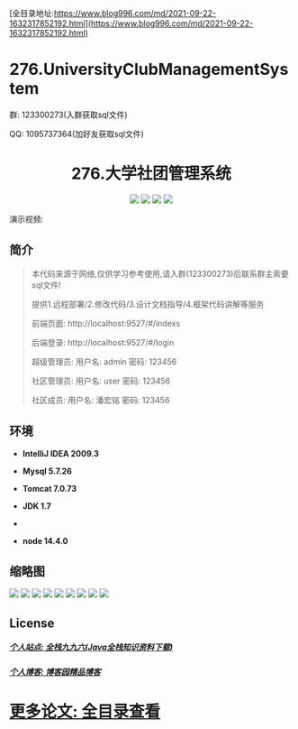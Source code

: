 [全目录地址:https://www.blog996.com/md/2021-09-22-1632317852192.html](https://www.blog996.com/md/2021-09-22-1632317852192.html)
# 276.UniversityClubManagementSystem

<p>群: 123300273(入群获取sql文件)</p>
<p>QQ: 1095737364(加好友获取sql文件)</p>

<p><h1 align="center">276.大学社团管理系统</h1></p>


<p align="center">
	<img src="https://img.shields.io/badge/jdk-1.7-orange.svg"/>
    <img src="https://img.shields.io/badge/springboot-3.x-lightgrey.svg"/>
    <img src="https://img.shields.io/badge/vue-3.x-blue.svg"/>
    <img src="https://img.shields.io/badge/mybatis-5.x-yellow.svg"/>
</p>

演示视频: []()

## 简介


> 本代码来源于网络,仅供学习参考使用,请入群(123300273)后联系群主索要sql文件!
>
> 提供1.远程部署/2.修改代码/3.设计文档指导/4.框架代码讲解等服务
> 
> 前端页面: http://localhost:9527/#/indexs
>
> 后端登录: http://localhost:9527/#/login
>
> 超级管理员: 用户名: admin  密码: 123456
> 
> 社区管理员: 用户名: user  密码: 123456
> 
> 社区成员: 用户名: 潘宏铭  密码: 123456
>



## 环境

- <b>IntelliJ IDEA 2009.3</b>

- <b>Mysql 5.7.26</b>

- <b>Tomcat 7.0.73</b>

- <b>JDK 1.7</b>
- 
- <b>node 14.4.0</b>




## 缩略图

![](https://img2023.cnblogs.com/blog/588112/202310/588112-20231021074446518-1329048608.png)
![](https://img2023.cnblogs.com/blog/588112/202310/588112-20231021074453340-1494409236.png)
![](https://img2023.cnblogs.com/blog/588112/202310/588112-20231021074458811-1817019699.png)
![](https://img2023.cnblogs.com/blog/588112/202310/588112-20231021074503017-1508229212.png)
![](https://img2023.cnblogs.com/blog/588112/202310/588112-20231021074508576-702487873.png)
![](https://img2023.cnblogs.com/blog/588112/202310/588112-20231021074513431-1366589343.png)
![](https://img2023.cnblogs.com/blog/588112/202310/588112-20231021074517304-1929621181.png)
![](https://img2023.cnblogs.com/blog/588112/202310/588112-20231021074520964-2018798479.png)
![](https://img2023.cnblogs.com/blog/588112/202310/588112-20231021074524854-517555010.png)





## License

##### [个人站点: 全栈九九六(Java全栈知识资料下载)](https://www.blog996.com/)
##### [个人博客: 博客园精品博客](https://www.cnblogs.com/yysbolg/)
# [更多论文: 全目录查看](https://www.blog996.com/md/2021-09-22-1632317852192.html)





